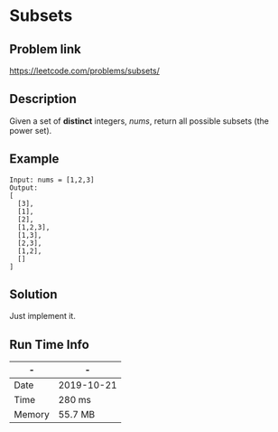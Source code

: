# Subsets

## Problem link
https://leetcode.com/problems/subsets/

## Description

Given a set of **distinct** integers, *nums*, 
return all possible subsets (the power set).

## Example

```
Input: nums = [1,2,3]
Output:
[
  [3],
  [1],
  [2],
  [1,2,3],
  [1,3],
  [2,3],
  [1,2],
  []
]
```

## Solution
Just implement it.

## Run Time Info

\- | \-
------------ | -------------
Date | 2019-10-21
Time | 280 ms
Memory | 55.7 MB
